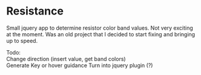 Resistance
==========

Small jquery app to determine resistor color band values. Not very exciting at the moment. Was an old project that I decided to start fixing and bringing up to speed.




Todo:  
Change direction (insert value, get band colors)  
Generate Key or hover guidance
Turn into jquery plugin (?)  
